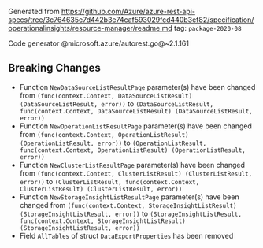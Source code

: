 Generated from https://github.com/Azure/azure-rest-api-specs/tree/3c764635e7d442b3e74caf593029fcd440b3ef82/specification/operationalinsights/resource-manager/readme.md tag: `package-2020-08`

Code generator @microsoft.azure/autorest.go@~2.1.161

## Breaking Changes

- Function `NewDataSourceListResultPage` parameter(s) have been changed from `(func(context.Context, DataSourceListResult) (DataSourceListResult, error))` to `(DataSourceListResult, func(context.Context, DataSourceListResult) (DataSourceListResult, error))`
- Function `NewOperationListResultPage` parameter(s) have been changed from `(func(context.Context, OperationListResult) (OperationListResult, error))` to `(OperationListResult, func(context.Context, OperationListResult) (OperationListResult, error))`
- Function `NewClusterListResultPage` parameter(s) have been changed from `(func(context.Context, ClusterListResult) (ClusterListResult, error))` to `(ClusterListResult, func(context.Context, ClusterListResult) (ClusterListResult, error))`
- Function `NewStorageInsightListResultPage` parameter(s) have been changed from `(func(context.Context, StorageInsightListResult) (StorageInsightListResult, error))` to `(StorageInsightListResult, func(context.Context, StorageInsightListResult) (StorageInsightListResult, error))`
- Field `AllTables` of struct `DataExportProperties` has been removed
